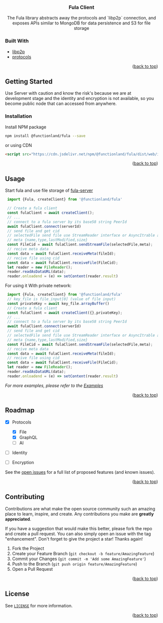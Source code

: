 <div id="top"></div>
<!--
*** Thanks for checking out the Best-README-Template. If you have a suggestion
*** that would make this better, please fork the repo and create a pull request
*** or simply open an issue with the tag "enhancement".
*** Don't forget to give the project a star!
*** Thanks again! Now go create something AMAZING! :D
*** Nice Template: https://github.com/othneildrew/Best-README-Template
-->



<!-- PROJECT SHIELDS -->
<!--
*** I'm using markdown "reference style" links for readability.
*** Reference links are enclosed in brackets [ ] instead of parentheses ( ).
*** See the bottom of this document for the declaration of the reference variables
*** for contributors-url, forks-url, etc. This is an optional, concise syntax you may use.
*** https://www.markdownguide.org/basic-syntax/#reference-style-links
-->

<div align="center">


<h3 align="center">Fula Client</h3>

  <p align="center">
    The Fula library abstracts away the protocols and `libp2p` connection, and exposes APIs similar to MongoDB
    for data persistence and S3 for file storage
    <br />
  </p>
</div>



### Built With

* [libp2p](https://libp2p.io/)
* [protocols](/protocols)

<p align="right">(<a href="#top">back to top</a>)</p>



<!-- GETTING STARTED -->
## Getting Started

Use Server with caution and know the risk's because we are at development stage and the identity and encryption is 
not available, so you become public node that can accessed from anywhere.


### Installation


Install NPM package
   ```sh
   npm install @functionland/fula --save
   ```
or using CDN
  ```html
<script src="https://cdn.jsdelivr.net/npm/@functionland/fula/dist/web/index.js"></script>
```
<p align="right">(<a href="#top">back to top</a>)</p>



<!-- USAGE EXAMPLES -->
## Usage
 Start fula and use file storage of [fula-server](/apps/server)
   ```js
    import {Fula, createClient} from '@functionland/fula'

    // Create a fula client 
    const fulaClient = await createClient();
    // ...
    // connect to a fula server by its base58 string PeerId
    await fulaClient.connect(serverId)
    // send file and get cid
    // selectedFile send file use StreamReader interface or AsyncItrable and get cid
    // meta {name,type,lastModified,size}
    const FileCid = await fulaClient.sendStreamFile(selectedFile,meta);
    // recive meta data 
    const data = await fulaClient.receiveMeta(fileId);
    // recive file using cid
    const data = await fulaClient.receiveFile(FileCid);
    let reader = new FileReader();
    reader.readAsDataURL(data);
    reader.onloadend = (e) => setContent(reader.result)
   ```
 For using it With private network:
   ```js
    import {Fula, createClient} from '@functionland/fula'
    // key_file is file_input[0] (value of file input)
    const privateKey = await key_file.arrayBuffer() 
    // Create a fula client 
    const fulaClient = await createClient({},privateKey);
    // ...
    // connect to a fula server by its base58 string PeerId
    await fulaClient.connect(serverId)
    // send file and get cid
    // selectedFile send file use StreamReader interface or AsyncItrable and get cid
    // meta {name,type,lastModified,size}
    const FileCid = await fulaClient.sendStreamFile(selectedFile,meta);
    // recive meta data 
    const data = await fulaClient.receiveMeta(fileId);
    // recive file using cid
    const data = await fulaClient.receiveFile(FileCid);
    let reader = new FileReader();
    reader.readAsDataURL(data);
    reader.onloadend = (e) => setContent(reader.result)
   ```

_For more examples, please refer to the [Examples](/examples/react-cra)_

<p align="right">(<a href="#top">back to top</a>)</p>



<!-- ROADMAP -->
## Roadmap

- [X] Protocols
  - [X] File
  - [X] GraphQL
  - [ ] AI
- [ ] Identity
- [ ] Encryption


See the [open issues](https://github.com/functionland/fula/issues) for a full list of proposed features (and known issues).

<p align="right">(<a href="#top">back to top</a>)</p>



<!-- CONTRIBUTING -->
## Contributing

Contributions are what make the open source community such an amazing place to learn, inspire, and create. Any contributions you make are **greatly appreciated**.

If you have a suggestion that would make this better, please fork the repo and create a pull request. You can also simply open an issue with the tag "enhancement".
Don't forget to give the project a star! Thanks again!

1. Fork the Project
2. Create your Feature Branch (`git checkout -b feature/AmazingFeature`)
3. Commit your Changes (`git commit -m 'Add some AmazingFeature'`)
4. Push to the Branch (`git push origin feature/AmazingFeature`)
5. Open a Pull Request

<p align="right">(<a href="#top">back to top</a>)</p>



<!-- LICENSE -->
## License

See [`LICENSE`](/LICENSE) for more information.

<p align="right">(<a href="#top">back to top</a>)</p>





<!-- MARKDOWN LINKS & IMAGES -->
<!-- https://www.markdownguide.org/basic-syntax/#reference-style-links -->
[contributors-shield]: https://img.shields.io/github/contributors/github_username/repo_name.svg?style=for-the-badge
[contributors-url]: https://github.com/functionland/fula/graphs/contributors
[forks-shield]: https://img.shields.io/github/forks/github_username/repo_name.svg?style=for-the-badge
[forks-url]: https://github.com/functionland/fula/network/members
[stars-shield]: https://img.shields.io/github/stars/github_username/repo_name.svg?style=for-the-badge
[stars-url]: https://github.com/functionland/fula/stargazers
[issues-shield]: https://img.shields.io/github/issues/github_username/repo_name.svg?style=for-the-badge
[issues-url]: https://github.com/functionland/fula/issues
[license-shield]: https://img.shields.io/github/license/github_username/repo_name.svg?style=for-the-badge
[license-url]: https://github.com/functionland/fula/blob/main/LICENSE
[linkedin-shield]: https://img.shields.io/badge/-LinkedIn-black.svg?style=for-the-badge&logo=linkedin&colorB=555
[linkedin-url]: https://linkedin.com/in/linkedin_username
[product-screenshot]: images/screenshot.png
